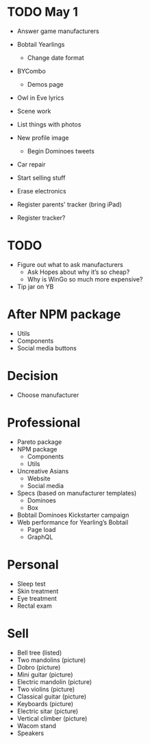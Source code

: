 # TODO May 1
* Answer game manufacturers
* Bobtail Yearlings
    * Change date format
* BYCombo
    * Demos page
* Owl in Eve lyrics
* Scene work

* List things with photos
* New profile image
    * Begin Dominoes tweets
* Car repair
* Start selling stuff
* Erase electronics
* Register parents' tracker (bring iPad)
* Register tracker?

# TODO
* Figure out what to ask manufacturers
    * Ask Hopes about why it’s so cheap?
    * Why is WinGo so much more expensive?
* Tip jar on YB

# After NPM package
* Utils
* Components
* Social media buttons

# Decision
* Choose manufacturer

# Professional
* Pareto package
* NPM package
    * Components
    * Utils
* Uncreative Asians
    * Website
    * Social media
* Specs (based on manufacturer templates)
    * Dominoes
    * Box
* Bobtail Dominoes Kickstarter campaign
* Web performance for Yearling’s Bobtail
    * Page load
    * GraphQL

# Personal
* Sleep test
* Skin treatment
* Eye treatment
* Rectal exam

# Sell
* Bell tree (listed)
* Two mandolins (picture)
* Dobro (picture)
* Mini guitar (picture)
* Electric mandolin (picture)
* Two violins (picture)
* Classical guitar (picture)
* Keyboards (picture)
* Electric sitar (picture)
* Vertical climber (picture)
* Wacom stand
* Speakers
